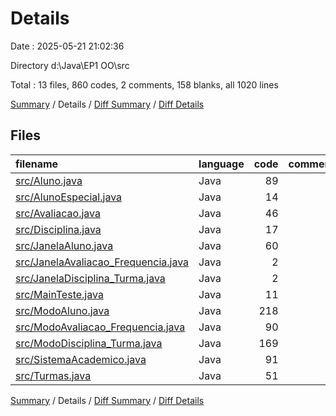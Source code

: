 # Details

Date : 2025-05-21 21:02:36

Directory d:\\Java\\EP1 OO\\src

Total : 13 files,  860 codes, 2 comments, 158 blanks, all 1020 lines

[Summary](results.md) / Details / [Diff Summary](diff.md) / [Diff Details](diff-details.md)

## Files
| filename | language | code | comment | blank | total |
| :--- | :--- | ---: | ---: | ---: | ---: |
| [src/Aluno.java](/src/Aluno.java) | Java | 89 | 1 | 15 | 105 |
| [src/AlunoEspecial.java](/src/AlunoEspecial.java) | Java | 14 | 0 | 6 | 20 |
| [src/Avaliacao.java](/src/Avaliacao.java) | Java | 46 | 0 | 6 | 52 |
| [src/Disciplina.java](/src/Disciplina.java) | Java | 17 | 0 | 11 | 28 |
| [src/JanelaAluno.java](/src/JanelaAluno.java) | Java | 60 | 0 | 20 | 80 |
| [src/JanelaAvaliacao\_Frequencia.java](/src/JanelaAvaliacao_Frequencia.java) | Java | 2 | 0 | 2 | 4 |
| [src/JanelaDisciplina\_Turma.java](/src/JanelaDisciplina_Turma.java) | Java | 2 | 0 | 2 | 4 |
| [src/MainTeste.java](/src/MainTeste.java) | Java | 11 | 0 | 2 | 13 |
| [src/ModoAluno.java](/src/ModoAluno.java) | Java | 218 | 0 | 21 | 239 |
| [src/ModoAvaliacao\_Frequencia.java](/src/ModoAvaliacao_Frequencia.java) | Java | 90 | 0 | 16 | 106 |
| [src/ModoDisciplina\_Turma.java](/src/ModoDisciplina_Turma.java) | Java | 169 | 1 | 27 | 197 |
| [src/SistemaAcademico.java](/src/SistemaAcademico.java) | Java | 91 | 0 | 25 | 116 |
| [src/Turmas.java](/src/Turmas.java) | Java | 51 | 0 | 5 | 56 |

[Summary](results.md) / Details / [Diff Summary](diff.md) / [Diff Details](diff-details.md)
